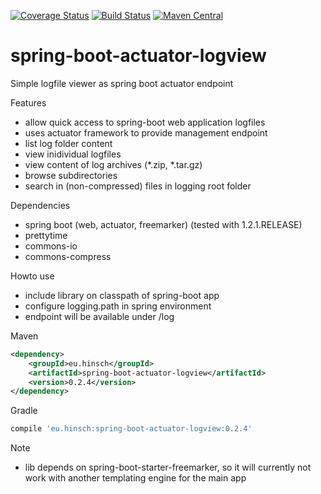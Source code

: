 [![Coverage Status](https://coveralls.io/repos/lukashinsch/spring-boot-actuator-logview/badge.svg?branch=master)](https://coveralls.io/r/lukashinsch/spring-boot-actuator-logview?branch=master)
[![Build Status](https://travis-ci.org/lukashinsch/spring-boot-actuator-logview.svg?branch=master)](https://travis-ci.org/lukashinsch/spring-boot-actuator-logview)
[![Maven Central](https://maven-badges.herokuapp.com/maven-central/eu.hinsch/spring-boot-actuator-logview/badge.svg)](https://maven-badges.herokuapp.com/maven-central/eu.hinsch/spring-boot-actuator-logview/)

# spring-boot-actuator-logview
Simple logfile viewer as spring boot actuator endpoint

Features
* allow quick access to spring-boot web application logfiles
* uses actuator framework to provide management endpoint
* list log folder content
* view inidividual logfiles
* view content of log archives (*.zip, *.tar.gz)
* browse subdirectories
* search in (non-compressed) files in logging root folder

Dependencies
* spring boot (web, actuator, freemarker) (tested with 1.2.1.RELEASE)
* prettytime
* commons-io
* commons-compress

Howto use
* include library on classpath of spring-boot app
* configure logging.path in spring environment
* endpoint will be available under <management-base>/log

Maven
```xml
<dependency>
    <groupId>eu.hinsch</groupId>
    <artifactId>spring-boot-actuator-logview</artifactId>
    <version>0.2.4</version>
</dependency>
```

Gradle
```groovy
compile 'eu.hinsch:spring-boot-actuator-logview:0.2.4'
```
Note
* lib depends on spring-boot-starter-freemarker, so it will currently not work with another templating engine for the main app
